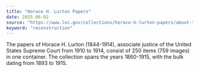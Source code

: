```yaml
---
title: "Horace H. Lurton Papers"
date: 2025-06-02
source: "https://www.loc.gov/collections/horace-h-lurton-papers/about-this-collection/"
keyword: "reconstruction"
---
```


The papers of Horace H. Lurton (1844-1914), associate justice of the United States Supreme Court from 1910 to 1914, consist of 250 items (759 images) in one container. The collection spans the years 1860-1915, with the bulk dating from 1893 to 1915.

